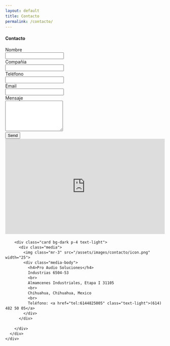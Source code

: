 ```yaml
---
layout: default
title: Contacto
permalink: /contacto/
---
```


<div class="contacto py-5">
  <div class="container">
    <div class="row">
      <div class="col-sm-7 px-5">
          <h4 class="sect-title">Contacto</h4>
          <form action="https://formspree.io/your@email.com" method="POST">
            <div class="form-group row">
              <label for="#" class="col-form-label col-sm-4 text-uppercase">Nombre</label>
              <div class="col-sm-8">
                <input type="text" name="name" class="form-control">
              </div>
            </div>
            <div class="form-group row">
              <label for="#" class="col-form-label col-sm-4 text-uppercase">Compañia</label>
              <div class="col-sm-8">
                <input type="text" name="Compañia" class="form-control">
              </div>
            </div>
            <div class="form-group row">
              <label for="#" class="col-form-label col-sm-4 text-uppercase">Teléfono</label>
              <div class="col-sm-8">
                <input type="text" name="telefono" class="form-control">
              </div>
            </div>
            <div class="form-group row">
              <label for="#" class="col-form-label col-sm-4 text-uppercase">Email</label>
              <div class="col-sm-8">
                <input type="email" name="_replyto" class="form-control">
              </div>
            </div>
            <div class="form-group row">
              <label for="#" class="col-form-label col-sm-4 text-uppercase">Mensaje</label>
              <div class="col-sm-8">
                <textarea name="mensaje" class="form-control" rows="6"></textarea>
              </div>
            </div>
            <div class="col-sm-8 offset-sm-4">
              <input type="submit" value="Send" class="btn btn-primary">
            </div>
          </form>
      </div>
      <div class="col-sm-5">
        <div class="card mb-4">
          <iframe src="https://www.google.com/maps/embed?pb=!1m18!1m12!1m3!1d3500.2566748699815!2d-106.08940348504623!3d28.68196758239822!2m3!1f0!2f0!3f0!3m2!1i1024!2i768!4f13.1!3m3!1m2!1s0x86ea4259ea9d6059%3A0x9d03f91f55bc6a54!2sPro+Audio+Soluciones+En+Audio+Video+E+Iluminacion+S.A.+De+C.V.!5e0!3m2!1ses-419!2smx!4v1523227446449" width="100%" height="300" frameborder="0" style="border:0" allowfullscreen></iframe>
        </div>

        <div class="card bg-dark p-4 text-light">
          <div class="media">
            <img class="mr-3" src="/assets/images/contacto/icon.png" width="25">
            <div class="media-body">
              <h4>Pro Audio Soluciones</h4>
              Industrias 6504-53
              <br>
              Almamcenes Industriales, Etapa I 31105
              <br>
              Chihuahua, Chihuahua, Mexico
              <br>
              Teléfono: <a href="tel:6144825005" class="text-light">(614) 482 50 05</a>
            </div>
          </div>

        </div>
      </div>
    </div>
  </div>
</div>
